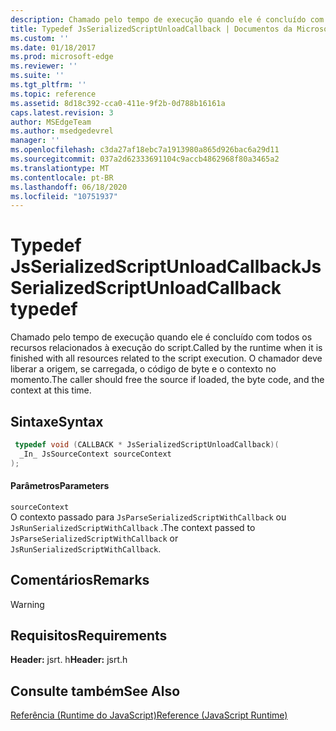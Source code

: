 ```yaml
---
description: Chamado pelo tempo de execução quando ele é concluído com todos os recursos relacionados à execução do script. O chamador deve liberar a origem, se carregada, o código de byte e o contexto no momento.
title: Typedef JsSerializedScriptUnloadCallback | Documentos da Microsoft
ms.custom: ''
ms.date: 01/18/2017
ms.prod: microsoft-edge
ms.reviewer: ''
ms.suite: ''
ms.tgt_pltfrm: ''
ms.topic: reference
ms.assetid: 8d18c392-cca0-411e-9f2b-0d788b16161a
caps.latest.revision: 3
author: MSEdgeTeam
ms.author: msedgedevrel
manager: ''
ms.openlocfilehash: c3da27af18ebc7a1913980a865d926bac6a29d11
ms.sourcegitcommit: 037a2d62333691104c9accb4862968f80a3465a2
ms.translationtype: MT
ms.contentlocale: pt-BR
ms.lasthandoff: 06/18/2020
ms.locfileid: "10751937"
---
```

# <span data-ttu-id="1c32d-104">Typedef JsSerializedScriptUnloadCallback</span><span class="sxs-lookup"><span data-stu-id="1c32d-104">JsSerializedScriptUnloadCallback typedef</span></span>
<span data-ttu-id="1c32d-105">Chamado pelo tempo de execução quando ele é concluído com todos os recursos relacionados à execução do script.</span><span class="sxs-lookup"><span data-stu-id="1c32d-105">Called by the runtime when it is finished with all resources related to the script execution.</span></span> <span data-ttu-id="1c32d-106">O chamador deve liberar a origem, se carregada, o código de byte e o contexto no momento.</span><span class="sxs-lookup"><span data-stu-id="1c32d-106">The caller should free the source if loaded, the byte code, and the context at this time.</span></span>  
  
## <span data-ttu-id="1c32d-107">Sintaxe</span><span class="sxs-lookup"><span data-stu-id="1c32d-107">Syntax</span></span>  
  
```cpp  
 typedef void (CALLBACK * JsSerializedScriptUnloadCallback)(  
  _In_ JsSourceContext sourceContext  
);  
```  
  
#### <span data-ttu-id="1c32d-108">Parâmetros</span><span class="sxs-lookup"><span data-stu-id="1c32d-108">Parameters</span></span>  
 `sourceContext`  
 <span data-ttu-id="1c32d-109">O contexto passado para `JsParseSerializedScriptWithCallback` ou `JsRunSerializedScriptWithCallback` .</span><span class="sxs-lookup"><span data-stu-id="1c32d-109">The context passed to `JsParseSerializedScriptWithCallback` or `JsRunSerializedScriptWithCallback`.</span></span>  
  
## <span data-ttu-id="1c32d-110">Comentários</span><span class="sxs-lookup"><span data-stu-id="1c32d-110">Remarks</span></span>  
  
> [!WARNING]
## <span data-ttu-id="1c32d-111">Requisitos</span><span class="sxs-lookup"><span data-stu-id="1c32d-111">Requirements</span></span>  
 <span data-ttu-id="1c32d-112">**Header:** jsrt. h</span><span class="sxs-lookup"><span data-stu-id="1c32d-112">**Header:** jsrt.h</span></span>  
  
## <span data-ttu-id="1c32d-113">Consulte também</span><span class="sxs-lookup"><span data-stu-id="1c32d-113">See Also</span></span>  
 [<span data-ttu-id="1c32d-114">Referência (Runtime do JavaScript)</span><span class="sxs-lookup"><span data-stu-id="1c32d-114">Reference (JavaScript Runtime)</span></span>](../chakra-hosting/reference-javascript-runtime.md)